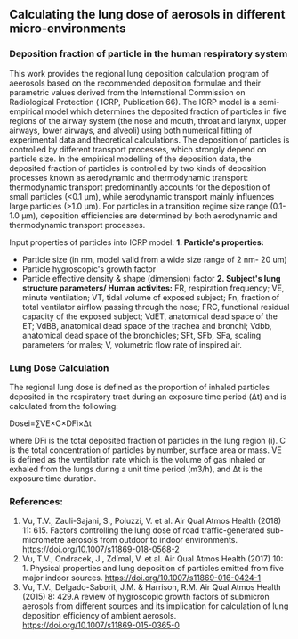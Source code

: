 ## Calculating the lung dose of aerosols in different micro-environments

### Deposition fraction of particle in the human respiratory system
This work provides the regional lung deposition calculation program of aeerosols based on the recommended deposition formulae and their parametric values derived from the International Commission on Radiological Protection ( ICRP, Publication 66). The ICRP model is a semi-empirical model which determines the deposited fraction of particles in five regions of the airway system (the nose and mouth, throat and larynx, upper airways, lower airways, and alveoli) using both numerical fitting of experimental data and theoretical calculations. The deposition of particles is controlled by different transport processes, which strongly depend on particle size. In the empirical modelling of the deposition data, the deposited fraction of particles is controlled by two kinds of deposition processes known as aerodynamic and thermodynamic transport: thermodynamic transport predominantly accounts for the deposition of small particles (<0.1 µm), while aerodynamic transport mainly influences large particles (>1.0 µm). For particles in a transition regime size range (0.1-1.0 µm), deposition efficiencies are determined by both aerodynamic and thermodynamic transport processes.

Input properties of particles into ICRP model:
**1. Particle's properties:**
- Particle size (in nm, model valid from a wide size range of 2 nm- 20 um)
- Particle hygroscopic's growth factor
- Particle effective density & shape (dimension) factor
**2. Subject's lung structure parameters/ Human activites:** 
FR, respiration frequency; VE, minute ventilation; VT, tidal volume of exposed subject; Fn, fraction of total ventilator airflow passing through the nose; FRC, functional residual capacity of the exposed subject; VdET, anatomical dead space of the ET; VdBB, anatomical dead space of the trachea and bronchi; Vdbb, anatomical dead space of the bronchioles; SFt, SFb, SFa, scaling parameters for males; V, volumetric flow rate of inspired air.

### Lung Dose Calculation
The regional lung dose is defined as the proportion of inhaled particles deposited in the respiratory tract during an exposure time period (Δt) and is calculated from the following:

Dosei=∑VE×C×DFi×Δt

where DFi is the total deposited fraction of particles in the lung region (i). C is the total concentration of particles by number, surface area or mass. VE is defined as the ventilation rate which is the volume of gas inhaled or exhaled from the lungs during a unit time period (m3/h), and Δt is the exposure time duration.

### References:
1. Vu, T.V., Zauli-Sajani, S., Poluzzi, V. et al. Air Qual Atmos Health (2018) 11: 615. Factors controlling the lung dose of road traffic-generated sub-micrometre aerosols from outdoor to indoor environments. https://doi.org/10.1007/s11869-018-0568-2
2. Vu, T.V., Ondracek, J., Zdímal, V. et al. Air Qual Atmos Health (2017) 10: 1. Physical properties and lung deposition of particles emitted from five major indoor sources. https://doi.org/10.1007/s11869-016-0424-1
3. Vu, T.V., Delgado-Saborit, J.M. & Harrison, R.M. Air Qual Atmos Health (2015) 8: 429.A review of hygroscopic growth factors of submicron aerosols from different sources and its implication for calculation of lung deposition efficiency of ambient aerosols. https://doi.org/10.1007/s11869-015-0365-0

